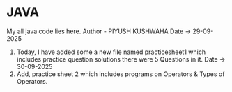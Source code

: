 # JAVA
My all java code lies here.
Author - PIYUSH KUSHWAHA
Date -> 29-09-2025
1. Today, I have added some a new file named practicesheet1 which includes practice question solutions there were 5 Questions in it.
Date -> 30-09-2025 
2. Add, practice sheet 2 which includes programs on Operators & Types of Operators.